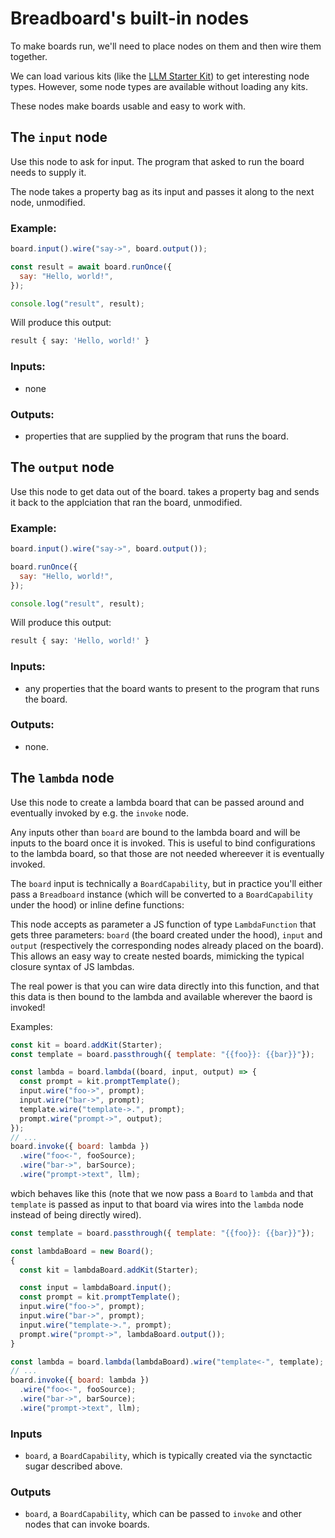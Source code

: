 # Breadboard's built-in nodes

To make boards run, we'll need to place nodes on them and then wire them together.

We can load various kits (like the [LLM Starter Kit](https://github.com/breadboard-ai/breadboard/tree/main/packages/llm-starter)) to get interesting node types. However, some node types are available without loading any kits.

These nodes make boards usable and easy to work with.

## The `input` node

Use this node to ask for input. The program that asked to run the board needs to supply it.

The node takes a property bag as its input and passes it along to the next node, unmodified.

### Example:

```js
board.input().wire("say->", board.output());

const result = await board.runOnce({
  say: "Hello, world!",
});

console.log("result", result);
```

Will produce this output:

```sh
result { say: 'Hello, world!' }
```

### Inputs:

- none

### Outputs:

- properties that are supplied by the program that runs the board.

## The `output` node

Use this node to get data out of the board. takes a property bag and sends it back to the applciation that ran the board, unmodified.

### Example:

```js
board.input().wire("say->", board.output());

board.runOnce({
  say: "Hello, world!",
});

console.log("result", result);
```

Will produce this output:

```sh
result { say: 'Hello, world!' }
```

### Inputs:

- any properties that the board wants to present to the program that runs the board.

### Outputs:

- none.

## The `lambda` node

Use this node to create a lambda board that can be passed around and eventually invoked by e.g. the `invoke` node.

Any inputs other than `board` are bound to the lambda board and will be inputs to the board once it is invoked. This is useful to bind configurations to the lambda board, so that those are not needed whereever it is eventually invoked.

The `board` input is technically a `BoardCapability`, but in practice you'll either pass a `Breadboard` instance (which will be converted to a `BoardCapability` under the hood) or inline define functions:

This node accepts as parameter a JS function of type `LambdaFunction` that gets three parameters: `board` (the board created under the hood), `input` and `output` (respectively the corresponding nodes already placed on the board). This allows an easy way to create nested boards, mimicking the typical closure syntax of JS lambdas.

The real power is that you can wire data directly into this function, and that this data is then bound to the lambda and available wherever the baord is invoked!

Examples:

```js
const kit = board.addKit(Starter);
const template = board.passthrough({ template: "{{foo}}: {{bar}}"});

const lambda = board.lambda((board, input, output) => {
  const prompt = kit.promptTemplate();
  input.wire("foo->", prompt);
  input.wire("bar->", prompt);
  template.wire("template->.", prompt);
  prompt.wire("prompt->", output);
});
// ...
board.invoke({ board: lambda })
  .wire("foo<-", fooSource);
  .wire("bar->", barSource);
  .wire("prompt->text", llm);
```

wbich behaves like this (note that we now pass a `Board` to `lambda` and that `template` is passed as input to that board via wires into the `lambda` node instead of being directly wired).

```js
const template = board.passthrough({ template: "{{foo}}: {{bar}}"});

const lambdaBoard = new Board();
{
  const kit = lambdaBoard.addKit(Starter);

  const input = lambdaBoard.input();
  const prompt = kit.promptTemplate();
  input.wire("foo->", prompt);
  input.wire("bar->", prompt);
  input.wire("template->.", prompt);
  prompt.wire("prompt->", lambdaBoard.output());
}

const lambda = board.lambda(lambdaBoard).wire("template<-", template);
// ...
board.invoke({ board: lambda })
  .wire("foo<-", fooSource);
  .wire("bar->", barSource);
  .wire("prompt->text", llm);
```

### Inputs

- `board`, a `BoardCapability`, which is typically created via the synctactic sugar described above.

### Outputs

- `board`, a `BoardCapability`, which can be passed to `invoke` and other nodes that can invoke boards.
